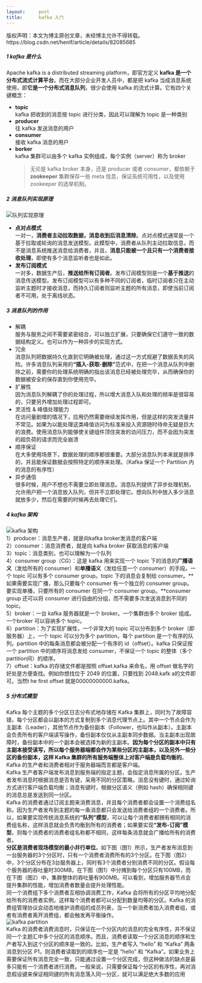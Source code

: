 ```yaml
---
layout:     post
title:      kafka 入门
---
```

<div id="article_content" class="article_content clearfix csdn-tracking-statistics" data-pid="blog" data-mod="popu_307" data-dsm="post">
								<div class="article-copyright">
					版权声明：本文为博主原创文章，未经博主允许不得转载。					https://blog.csdn.net/henlf/article/details/82085685				</div>
								            <div id="content_views" class="markdown_views prism-atom-one-dark">
							<!-- flowchart 箭头图标 勿删 -->
							<svg xmlns="http://www.w3.org/2000/svg" style="display: none;"><path stroke-linecap="round" d="M5,0 0,2.5 5,5z" id="raphael-marker-block" style="-webkit-tap-highlight-color: rgba(0, 0, 0, 0);"></path></svg>
							<h5 id="1-kafka-是什么">1 kafka 是什么</h5>

<p>Apache kafka is a distributed streaming platform，即官方定义 <strong>kafka 是一个分布式流式计算平台</strong>。而在大部分企业开发人员中，都是把 kafka 当成消息系统使用，即<strong>它是一个分布式消息队列</strong>，很少会使用 kafka 的流式计算。它有四个关键概念：          </p>

<ul>
<li><strong>topic</strong> <br>
    kafka 把收到的消息按 topic 进行分类，因此可以理解为 topic 是一种类别 </li>
<li><strong>producer</strong> <br>
    往 kafka 发送消息的用户</li>
<li><strong>consumer</strong> <br>
    接收 kafka 消息的用户</li>
<li><strong>borker</strong> <br>
    kafka 集群可以由多个 kafka 实例组成，每个实例（server）称为 broker <br>


<blockquote>
  无论是 kafka broker 本身，还是 producer 或者 consumer，都依赖于 <strong>zookeeper</strong> 集群保存一些 meta 信息，保证系统可用性，以及使用 zookeeper 的选举机制。</blockquote></li>
  </ul>
  

<h5 id="2-消息队列实现原理">2 消息队列实现原理</h5>

<p><img src="https://img-blog.csdn.net/20180826225414490?watermark/2/text/aHR0cHM6Ly9ibG9nLmNzZG4ubmV0L2hlbmxm/font/5a6L5L2T/fontsize/400/fill/I0JBQkFCMA==/dissolve/70" alt="队列实现原理" title="">        </p>

<ul>
<li><strong>点对点模式</strong> <br>
一对一，<strong>消费者主动拉取数据，消息收到后消息清除</strong>。点对点模式通常是一个基于拉取或轮询的消息发送模型。此模型中，消费者从队列主动拉取信息，而不是消息系统推送消息给消费者，并且，<strong>消息只能被一个且只有一个消费者接收处理</strong>，即使有多个消息监听者也是如此。</li>
<li><strong>发布订阅模式</strong> <br>
一对多，数据生产后，<strong>推送给所有订阅者</strong>。发布订阅模型则是一个<strong>基于推送</strong>的消息传送模型。发布订阅模型可以有多种不同的订阅者，临时订阅者只在主动监听主题时才接收消息，而持久订阅者则监听主题的所有消息，即使当前订阅者不可用，处于离线状态。</li>
</ul>

<h5 id="3-消息队列的作用">3 消息队列的作用</h5>

<ul>
<li>解耦 <br>
服务与服务之间不需要紧密结合，可以独立扩展，只要确保它们遵守一致的数据结构定义。也可以作为一种异步的实现方式。</li>
<li>冗余 <br>
消息队列把数据持久化直到它明确被处理，通过这一方式规避了数据丢失的风险。许多消息队列采用的<strong>“插入-获取-删除”</strong>范式中，在把一个消息从队列中删除之前，需要你的处理系统明确的指出该消息已经被处理完毕，从而确保你的数据被安全的保存直到你使用完毕。</li>
<li>扩展性 <br>
因为消息队列解耦了你的处理过程，所以增大消息入队和处理的频率是很容易的，只要另外增加处理过程即可。</li>
<li>灵活性 &amp; 峰值处理能力 <br>
在访问量剧增的情况下，应用仍然需要继续发挥作用，但是这样的突发流量并不常见。如果为以能处理这类峰值访问为标准来投入资源随时待命无疑是巨大的浪费。使用消息队列能够使关键组件顶住突发的访问压力，而不会因为突发的超负荷的请求而完全崩溃</li>
<li>顺序保证 <br>
在大多使用场景下，数据处理的顺序都很重要。大部分消息队列本来就是排序的，并且能保证数据会按照特定的顺序来处理。（Kafka 保证一个 Partition 内的消息的有序性）</li>
<li>异步通信 <br>
很多时候，用户不想也不需要立即处理消息。消息队列提供了异步处理机制，允许用户把一个消息放入队列，但并不立即处理它。想向队列中放入多少消息就放多少，然后在需要的时候再去处理它们。</li>
</ul>



<h5 id="4-kafka-架构">4 kafka 架构</h5>

<p><img src="https://img-blog.csdn.net/20180826220531766?watermark/2/text/aHR0cHM6Ly9ibG9nLmNzZG4ubmV0L2hlbmxm/font/5a6L5L2T/fontsize/400/fill/I0JBQkFCMA==/dissolve/70" alt="kafka 架构" title=""> <br>
1）producer：消息生产者，就是向kafka broker发消息的客户端 <br>
2）consumer：消息消费者，就是向 kafka broker 获取消息的客户端 <br>
3）topic：消息类别，也可以理解为一个队列 <br>
4）consumer group（CG）：这是 kafka 用来实现一个 topic 下的消息的<strong>广播语义</strong>（发给所有的 consumer）和<strong>单播语义</strong>（发给任意一个 consumer）的手段。一个 topic 可以有多个 consumer group。topic 下的消息会复制给 consumer。**如果需要实现广播，那么只要每个 consumer 有一个独立的 consumer group。要实现单播，只要所有的 consumer 在同一个 consumer group。**consumer group 还可以将 consumer 进行自由的分组，而不需要多次发送消息到不同的 topic。 <br>
5）broker：一台 kafka 服务器就是一个 broker。一个集群由多个 broker 组成。一个broker 可以容纳多个 topic。 <br>
6）partition：为了实现扩展性，一个非常大的 topic 可以分布到多个 broker（即服务器）上，一个 topic 可以分为多个 partition，每个 partition 是一个有序的队列。partition 中的每条消息都会被分配一个有序的 id（offset）。kafka 只保证按一个 partition 中的顺序将消息发给 consumer，不保证一个 topic 的整体（多个partition间）的顺序。 <br>
7）offset：kafka 的存储文件都是按照 offset.kafka 来命名，用 offset 做名字的好处是方便查找。例如你想找位于 2049 的位置，只要找到 2048.kafk a的文件即可。当然t he first offset 就是00000000000.kafka。</p>



<h5 id="5-分布式模型">5 分布式模型</h5>

<p>Kafka 每个主题的多个分区日志分布式地存储在 Kafka 集群上，同时为了故障容错，每个分区都会以副本的方式复制到多个消息代理节点上。其中一个节点会作为主副本（Leader），其他节点作为备份副本（Follower，也叫作从副本）。主副本会负责所有的客户端读写操作，备份副本仅仅从主副本同步数据。当主副本出现故障时，备份副本中的一个副本会被选择为新的主副本。<strong>因为每个分区的副本中只有主副本接受读写，所以每个服务器端都会作为某些分区的主副本，以及另外一些分区的备份副本，这样 Kafka 集群的所有服务端整体上对客户端是负载均衡的</strong>。 <br>
Kafka 的生产者和消费者相对于服务器端而言都是客户端。 <br>
Kafka 生产者客户端发布消息到服务端的指定主题，会指定消息所属的分区。生产者发布消息时根据消息是否有键，采用不同的分区策略。消息没有键时，通过轮询方式进行客户端负载均衡；消息有键时，根据分区语义（例如 hash）确保相同键的消息总是发送到同一分区。 <br>
    Kafka 的消费者通过订阅主题来消费消息，并且每个消费者都会设置一个消费组名称。因为生产者发布到主题的每一条消息都只会发送给消费者组的一个消费者。所以，如果要实现传统消息系统的<strong>“队列”模型</strong>，可以让每个消费者都拥有相同的消费组名称，这样消息就会负责均衡到所有的消费者；如果要实现<strong>“发布-订阅”模型</strong>，则每个消费者的消费者组名称都不相同，这样每条消息就会广播给所有的消费者。 <br>
    <strong>分区是消费者现场模型的最小并行单位</strong>。如下图（图1）所示，生产者发布消息到一台服务器的3个分区时，只有一个消费者消费所有的3个分区。在下图（图2）中，3个分区分布在3台服务器上，同时有3个消费者分别消费不同的分区。假设每个服务器的吞吐量时300MB，在下图（图1）中分摊到每个分区只有100MB，而在下图（图2）中，集群整体的吞吐量有900MB。可以看到，增加服务器节点会提升集群的性能，增加消费者数量会提升处理性能。 <br>
    同一个消费组下多个消费者互相协调消费工作，Kafka 会将所有的分区平均地分配给所有的消费者实例，这样每个消费者都可以分配到数量均等的分区。Kafka 的消费组管理协议会动态地维护消费组的成员列表，当一个新消费者加入消费者组，或者有消费者离开消费组，都会触发再平衡操作。 <br>
<img src="https://img-blog.csdn.net/20180826224424188?watermark/2/text/aHR0cHM6Ly9ibG9nLmNzZG4ubmV0L2hlbmxm/font/5a6L5L2T/fontsize/400/fill/I0JBQkFCMA==/dissolve/70" alt="kafka partition" title=""> <br>
Kafka 的消费者消费消息时，只保证在一个分区内的消息的完全有序性，并不保证同一个主题汇中多个分区的消息顺序。而且，消费者读取一个分区消息的顺序和生产者写入到这个分区的顺序是一致的。比如，生产者写入 “hello” 和 “Kafka” 两条消息到分区 P1，则消费者读取到的顺序也一定是 “hello” 和 “Kafka”。如果业务上需要保证所有消息完全一致，只能通过设置一个分区完成，但这种做法的缺点是最多只能有一个消费者进行消费。一般来说，只需要保证每个分区的有序性，再对消息假设键来保证相同键的所有消息落入同一分区，就可以满足绝大多数的应用</p>            </div>
						<link href="https://csdnimg.cn/release/phoenix/mdeditor/markdown_views-9e5741c4b9.css" rel="stylesheet">
                </div>